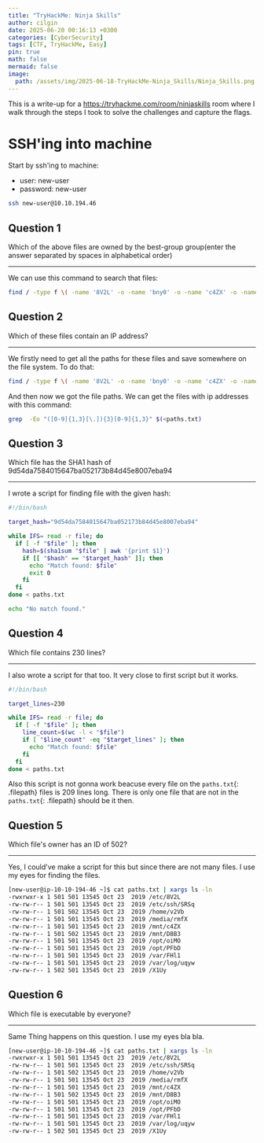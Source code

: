 ```yaml
---
title: "TryHackMe: Ninja Skills"
author: cilgin
date: 2025-06-20 00:16:13 +0300
categories: [CyberSecurity]
tags: [CTF, TryHackMe, Easy]
pin: true
math: false
mermaid: false
image:
  path: /assets/img/2025-06-18-TryHackMe-Ninja_Skills/Ninja_Skills.png
---
```


This is a write-up for a <https://tryhackme.com/room/ninjaskills> room where I walk through the steps I took to solve the challenges and capture the flags.

# SSH'ing into machine

Start by ssh'ing to machine:

- user: new-user
- password: new-user

```bash
ssh new-user@10.10.194.46
```

## Question 1

Which of the above files are owned by the best-group group(enter the answer separated by spaces in alphabetical order)

---

We can use this command to search that files:

```bash
find / -type f \( -name '8V2L' -o -name 'bny0' -o -name 'c4ZX' -o -name 'D8B3' -o -name 'FHl1' -o -name 'oiMO' -o -name 'PFbD' -o -name 'rmfX' -o -name 'SRSq' -o -name 'uqyw' -o -name 'v2Vb' -o -name 'X1Uy' \) -group best-group 2>/dev/null
```

## Question 2

Which of these files contain an IP address?

---

We firstly need to get all the paths for these files and save somewhere on the file system.
To do that:

```bash
find / -type f \( -name '8V2L' -o -name 'bny0' -o -name 'c4ZX' -o -name 'D8B3' -o -name 'FHl1' -o -name 'oiMO' -o -name 'PFbD' -o -name 'rmfX' -o -name 'SRSq' -o -name 'uqyw' -o -name 'v2Vb' -o -name 'X1Uy' \) 2>/dev/null > paths.txt
```

And then now we got the file paths. We can get the files with ip addresses with this command:

```bash
grep  -Eo "([0-9]{1,3}[\.]){3}[0-9]{1,3}" $(<paths.txt)
```

## Question 3

Which file has the SHA1 hash of 9d54da7584015647ba052173b84d45e8007eba94

---

I wrote a script for finding file with the given hash:

```bash
#!/bin/bash

target_hash="9d54da7584015647ba052173b84d45e8007eba94"

while IFS= read -r file; do
  if [ -f "$file" ]; then
    hash=$(sha1sum "$file" | awk '{print $1}')
    if [[ "$hash" == "$target_hash" ]]; then
      echo "Match found: $file"
      exit 0
    fi
  fi
done < paths.txt

echo "No match found."
```

## Question 4

Which file contains 230 lines?

---

I also wrote a script for that too. It very close to first script but it works.

```bash
#!/bin/bash

target_lines=230

while IFS= read -r file; do
  if [ -f "$file" ]; then
    line_count=$(wc -l < "$file")
    if [ "$line_count" -eq "$target_lines" ]; then
      echo "Match found: $file"
    fi
  fi
done < paths.txt
```

Also this script is not gonna work beacuse every file on the `paths.txt`{: .filepath} files is 209 lines long.
There is only one file that are not in the `paths.txt`{: .filepath} should be it then.

## Question 5

Which file's owner has an ID of 502?

---

Yes, I could've make a script for this but since there are not many files. I use my eyes for finding the files.

```bash
[new-user@ip-10-10-194-46 ~]$ cat paths.txt | xargs ls -ln
-rwxrwxr-x 1 501 501 13545 Oct 23  2019 /etc/8V2L
-rw-rw-r-- 1 501 501 13545 Oct 23  2019 /etc/ssh/SRSq
-rw-rw-r-- 1 501 502 13545 Oct 23  2019 /home/v2Vb
-rw-rw-r-- 1 501 501 13545 Oct 23  2019 /media/rmfX
-rw-rw-r-- 1 501 501 13545 Oct 23  2019 /mnt/c4ZX
-rw-rw-r-- 1 501 502 13545 Oct 23  2019 /mnt/D8B3
-rw-rw-r-- 1 501 501 13545 Oct 23  2019 /opt/oiMO
-rw-rw-r-- 1 501 501 13545 Oct 23  2019 /opt/PFbD
-rw-rw-r-- 1 501 501 13545 Oct 23  2019 /var/FHl1
-rw-rw-r-- 1 501 501 13545 Oct 23  2019 /var/log/uqyw
-rw-rw-r-- 1 502 501 13545 Oct 23  2019 /X1Uy
```

## Question 6

Which file is executable by everyone?

---

Same Thing happens on this question. I use my eyes bla bla.

```bash
[new-user@ip-10-10-194-46 ~]$ cat paths.txt | xargs ls -ln
-rwxrwxr-x 1 501 501 13545 Oct 23  2019 /etc/8V2L
-rw-rw-r-- 1 501 501 13545 Oct 23  2019 /etc/ssh/SRSq
-rw-rw-r-- 1 501 502 13545 Oct 23  2019 /home/v2Vb
-rw-rw-r-- 1 501 501 13545 Oct 23  2019 /media/rmfX
-rw-rw-r-- 1 501 501 13545 Oct 23  2019 /mnt/c4ZX
-rw-rw-r-- 1 501 502 13545 Oct 23  2019 /mnt/D8B3
-rw-rw-r-- 1 501 501 13545 Oct 23  2019 /opt/oiMO
-rw-rw-r-- 1 501 501 13545 Oct 23  2019 /opt/PFbD
-rw-rw-r-- 1 501 501 13545 Oct 23  2019 /var/FHl1
-rw-rw-r-- 1 501 501 13545 Oct 23  2019 /var/log/uqyw
-rw-rw-r-- 1 502 501 13545 Oct 23  2019 /X1Uy
```
